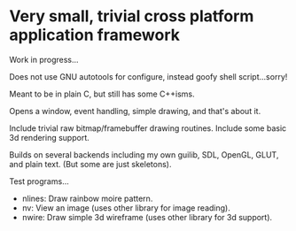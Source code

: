Very small, trivial cross platform application framework 
===============

Work in progress...

Does not use GNU autotools for configure, instead goofy shell script...sorry!

Meant to be in plain C, but still has some C++isms.

Opens a window, event handling, simple drawing, and that's about it.

Include trivial raw bitmap/framebuffer drawing routines.
Include some basic 3d rendering support.

Builds on several backends including my own guilib, SDL, OpenGL, GLUT, and plain text.
(But some are just skeletons).

Test programs...

+ nlines: Draw rainbow moire pattern.
+ nv: View an image (uses other library for image reading).
+ nwire: Draw simple 3d wireframe (uses other library for 3d support).

